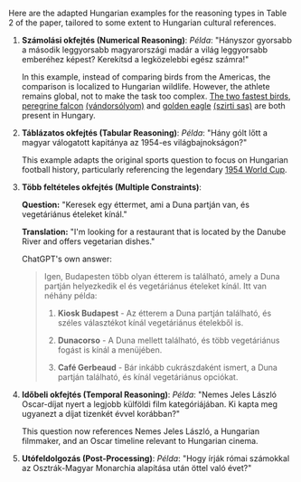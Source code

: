 Here are the adapted Hungarian examples for the reasoning types in Table 2 of
the paper, tailored to some extent to Hungarian cultural references.

1. **Számolási okfejtés (Numerical Reasoning)**:
   *Példa*: "Hányszor gyorsabb a második leggyorsabb magyarországi madár a
   világ leggyorsabb emberéhez képest? Kerekítsd a legközelebbi egész számra!"
   
   In this example, instead of comparing birds from the Americas, the
   comparison is localized to Hungarian wildlife. However, the athlete remains
   global, not to make the task too complex.
   [The two fastest
   birds](https://amierdonk.hu/2019/09/22/ok-vilag-leggyorsabb-madarai/),
   [peregrine falcon](https://en.wikipedia.org/wiki/Peregrine_falcon)
   [(vándorsólyom)](https://hu.wikipedia.org/wiki/V%C3%A1ndors%C3%B3lyom) and
   [golden eagle](https://en.wikipedia.org/wiki/Golden_eagle)
   [(szirti sas)](https://hu.wikipedia.org/wiki/Szirti_sas) are both present in Hungary.


2. **Táblázatos okfejtés (Tabular Reasoning)**:
   *Példa*: "Hány gólt lőtt a magyar válogatott kapitánya az 1954-es világbajnokságon?"
   
   This example adapts the original sports question to focus on Hungarian
   football history, particularly referencing the legendary [1954 World
   Cup](https://hu.wikipedia.org/wiki/1954-es_labdar%C3%BAg%C3%B3-vil%C3%A1gbajnoks%C3%A1g).

3. **Több feltételes okfejtés (Multiple Constraints)**:

   **Question:** "Keresek egy éttermet, ami a Duna partján van, és vegetáriánus ételeket kínál."

   **Translation:** "I'm looking for a restaurant that is located by the Danube River and offers vegetarian dishes."

   ChatGPT's own answer: 

   > Igen, Budapesten több olyan étterem is található, amely a Duna partján helyezkedik el és vegetáriánus ételeket kínál. Itt van néhány példa:
   > 
   > 1. **Kiosk Budapest** - Az étterem a Duna partján található, és széles választékot kínál vegetáriánus ételekből is.
   > 
   > 2. **Dunacorso** - A Duna mellett található, és több vegetáriánus fogást is kínál a menüjében.
   > 
   > 3. **Café Gerbeaud** - Bár inkább cukrászdaként ismert, a Duna partján található, és kínál vegetáriánus opciókat.

4. **Időbeli okfejtés (Temporal Reasoning)**:
   *Példa*: "Nemes Jeles László Oscar-díjat nyert a legjobb külföldi film
   kategóriájában. Ki kapta meg ugyanezt a díjat tizenkét évvel korábban?"
   
   This question now references Nemes Jeles László, a Hungarian filmmaker, and an Oscar timeline relevant to Hungarian cinema.

5. **Utófeldolgozás (Post-Processing)**:
   *Példa*: "Hogy írják római számokkal az Osztrák-Magyar Monarchia alapítása után öttel való évet?"
